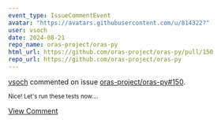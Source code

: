 ```yaml
---
event_type: IssueCommentEvent
avatar: "https://avatars.githubusercontent.com/u/814322?"
user: vsoch
date: 2024-08-21
repo_name: oras-project/oras-py
html_url: https://github.com/oras-project/oras-py/pull/150
repo_url: https://github.com/oras-project/oras-py
---
```


<a href='https://github.com/vsoch' target='_blank'>vsoch</a> commented on issue <a href='https://github.com/oras-project/oras-py/pull/150' target='_blank'>oras-project/oras-py#150</a>.

<small>Nice! Let's run these tests now....</small>

<a href='https://github.com/oras-project/oras-py/pull/150' target='_blank'>View Comment</a>